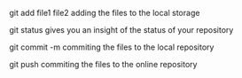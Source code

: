 git add file1 file2
adding the files to the local storage

git status
gives you an insight of the status of your repository

git commit -m 
commiting the files to the local repository

git push
commiting the files to the online repository